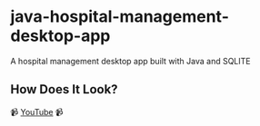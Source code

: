# java-hospital-management-desktop-app

A hospital management desktop app built with Java and SQLITE

## How Does It Look?

:video_camera:
[YouTube](https://www.youtube.com/watch?v=OY-6OJlQagA)
:video_camera:
